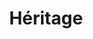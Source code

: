 ---
title: Héritage
image: kurt.png
description: >-
    Depuis plusieurs générations, une tradition familiale perdure chez les De Lacroix : chaque père doit réaliser le portrait de son fils qui lui sera offert en guise d’héritage. Non seulement vectrice de reconnaissance, cette habitude est aussi un moyen de transmission de savoir-faire de père en fils. Jusqu'à ce que...

link: https://heritages.netlify.app/
mention: >-
    Pour un meilleur confort et expérience de visite, l'expérience a été conçue pour une navigation sur ordinateur (et non mobile).
release: 29/03/2021
locked: false
---